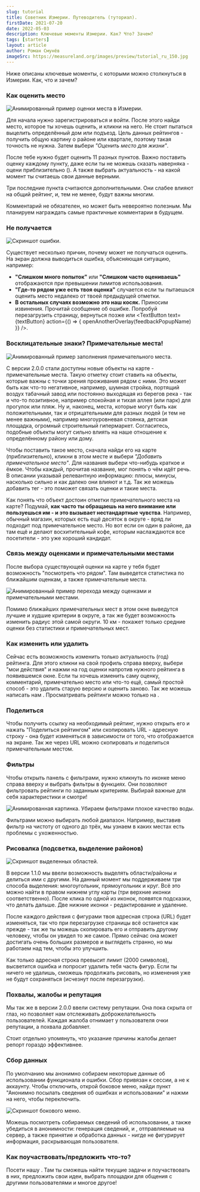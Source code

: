 ```yaml
---
slug: tutorial
title: Советник Измерии. Путеводитель (туториал).
firstDate: 2021-07-20
date: 2022-05-03
description: Ключевые моменты Измерии. Как? Что? Зачем?
tags: [starters]
layout: article
author: Роман Смунёв
imageSrc: https://measureland.org/images/preview/tutorial_ru_150.jpg
---
```


<script>
    import TextLink from "$lib/components/ui-elements/TextLink.svelte";
    import TextButton from "$lib/components/ui-elements/TextButton.svelte";
    import { openAnotherOverlay } from '$lib/utilities/helpers.js';
    import Summary from "$lib/components/Article/Summary.svelte";
    import Image from "$lib/components/Article/Image.svelte";

    const feedbackPopupName = 'feedbackPopup';
    const textButton = 'заполнить специальную форму';
</script>

Ниже описаны ключевые моменты, с которыми можно столкнуться в Измерии. Как, что и зачем?

<Summary
    text="Зарегистрируйся и подтверди свою почту чтобы оценивать места. Важно оставить оценку по каждому критерию. Комментарии приветствуются и могут быть вознаграждены позже. Оценки можно фильтровать. Примечательные места обращают внимание на важные (для проживания рядом с ними) объекты."
/>

### Как оценить место

<Image src="tutorial_gif.gif" caption="Данные на картинке абсолютно случайны." alt="Анимированный пример оценки места в Измерии."/>

Для начала нужно зарегистрироваться и войти. После этого найди место, которое ты хочешь оценить, и кликни на него. Не стоит пытаться выцелить определённый дом или подъезд. Цель данных рейтингов - получить общую картину о районе или квартале, поэтому такая точность не нужна. Затем выбери *"Оценить место для жизни"*.

После тебе нужно будет оценить 11 разных пунктов. Важно поставить оценку каждому пункту, даже если ты не можешь сказать наверняка - оцени приблизительно (<TextLink href="https://habr.com/ru/post/62276/" blank={true} text="почему?" />). А также выбрать актуальность - на какой момент ты считаешь свои данные верными.

Три последние пункта считаются дополнительными. Они слабее влияют на общий рейтинг, и, тем не менее, будут важны многим.

Комментарий не обязателен, но может быть невероятно полезным. Мы планируем награждать самые практичные комментарии в будущем.


### Не получается

<Image src="tutorial_error.jpg" caption="На иконку ошибки можно навести для получения дополнительной информации." alt="Скриншот ошибки." />

Существует несколько причин, почему может не получаться оценить. На экран должна выводиться ошибка, объясняющая ситуацию, например:

- **"Слишком много попыток"** или **"Слишком часто оцениваешь"** отображаются при превышении лимитов использования. <TextLink href="../how-to-become-citizen/" text="Как убрать лимиты." />
- **"Где-то рядом уже есть твоя оценка"** случается если ты пытаешься оценить место недалеко от твоей предыдущей отметки.
- **В остальных случаях возможно это наш косяк.** Приносим извинения. Прочитай сообщение об ошибке. Попробуй перезагрузить страницу, вернуться позже или <TextButton text={textButton} action={() => { openAnotherOverlay(feedbackPopupName) }} />.


### Восклицательные знаки? Примечательные места!

<Image src="tutorial_gif_poi.gif" caption="Данные на картинке абсолютно случайны." alt="Анимированный пример заполнения примечательного места." />

С версии 2.0.0 стали доступны новые объекты на карте - примечательные места. Такую отметку стоит ставить на объекты, которые важны с точки зрения проживания рядом с ними. Это может быть как что-то негативное, например, шумная стройка, портящий воздух табачный завод или постоянно выходящая из берегов река - так и что-то позитивное, например спокойная и тихая аллея (или парк) для прогулок или пляж. Ну и, наконец, места, которые могут быть как положительными, так и отрицательными для разных людей (и тем не менее важными), например многоуровневая стоянка, детская площадка, огромный строительный гипермаркет. Согласитесь, подобные объекты могут сильно влиять на наше отношение к определённому району или дому.

Чтобы поставить такое место, сначала найди его на карте (приблизительно), кликни в этом месте и выбери *"Добавить примечательное место"*. Для названия выбери что-нибудь краткое и ёмкое. Чтобы каждый, прочитав название, мог понять о чём идёт речь. В описании указывай релевантную информацию: плюсы, минусы, насколько сильно и как далеко они влияют и т.д. Так же можешь добавить тег - это поможет связать оценки и такие места.

Как понять что объект достоин отметки примечательного места на карте? Подумай, **как часто ты обращаешь на него внимание или пользуешься им - и это вызывает нестандартные чувства**. Например, обычный магазин, которых есть ещё десяток в округе - вряд ли подходит под примечательное место. Но вот если он один в районе, да там ещё и делают восхитительный кофе, которым наслаждаются все посетители - это уже хороший кандидат.


### Связь между оценками и примечательными местами

После выбора существующей оценки на карте у тебя будет возможность "посмотреть что рядом". Там выведется статистика по ближайшим оценкам, а также примечательные места. 

<Image src="poi_rating_connection.gif" caption="Ветер с табачного завода может и не принести аромат когда ты поедешь смотреть квартиру. Но он точно это сделает когда ты будешь там жить." alt="Анимированный пример перехода между оценками и примечательными местами." />

Помимо ближайших примечательных мест в этом окне выведутся лучшие и худшие критерии в округе, а так же будет возможность изменить радиус этой самой округи. 10 км - покажет только средние оценки без статистики и примечательных мест.

### Как изменить или удалить

Сейчас есть возможность изменить только актуальность (год) рейтинга. Для этого кликни на свой профиль справа вверху, выбери "мои действия" и нажми на год оценки напротив нужного рейтинга в появившемся окне. Если ты хочешь изменить саму оценку, комментарий, примечательно место или что-то ещё, самый простой способ - это удалить старую версию и оценить заново. Так же можешь написать нам <TextLink href="../support/" blank={false} text="в поддержку" />. Просматривать рейтинги можно только на <TextLink href="../../" blank={false} text="стартовой странице" />.

### Поделиться

Чтобы получить ссылку на необходимый рейтинг, нужно открыть его и нажать "Поделиться рейтингом" или скопировать URL - адресную строку - она будет изменяться в зависимости от того, что отображается на экране. Так же через URL можно скопировать и поделиться примечательным местом.

### Фильтры

Чтобы открыть панель с фильтрами, нужно кликнуть по иконке меню справа вверху и выбрать фильтры в функциях. Они позволяют фильтровать рейтинги по заданным критериям. Выбирай важные для себя характеристики и смотри!

<Image src="minsk_water.gif" caption="Применение фильтров с качеством воды. Фрунзенский район Минска пропадает (и не зря)." alt="Анимированная картинка. Убираем фильтрами плохое качество воды." />

Фильтрами можно выбирать любой диапазон. Например, выставив фильтр на чистоту от одного до трёх, мы узнаем в каких местах есть проблемы с ухоженностью.

### Рисовалка (подсветка, выделение районов)

<Image src="tutorial_draw.jpg" caption="Выделенные области будут сохраняться даже после перезагрузки страницы." alt="Скриншот выделенных областей." />

В версии 1.1.0 мы ввели возможность выделять области/районы и делиться ими с другими. На данный момент мы поддерживаем три способа выделения: многоугольник, прямоугольник и круг. Всё это можно найти в правом нижнем углу карты (три верхние иконки соответственно). После клика по одной из иконок, появятся подсказки, что делать дальше. Две нижние иконки - редактирование и удаление.

После каждого действия с фигурами твоя адресная строка (URL) будет изменяться, так что при перезагрузке страницы всё останется как прежде - так же ты можешь скопировать его и отправить другому человеку, чтобы он увидел то же самое. Прямо сейчас она может достигать очень больших размеров и выглядеть странно, но мы работаем над тем, чтобы это улучшить.

Как только адресная строка превысит лимит (2000 символов), высветится ошибка и попросит удалить тебя часть фигур. Если ты ничего не удалишь, сможешь продолжать рисовать, но изменения уже не будут сохраняться (исчезнут после перезагрузки).

### Похвалы, жалобы и репутация

Мы так же в версии 2.0.0 ввели систему репутации. Она пока скрыта от глаз, но позволяет нам отслеживать доброжелательность пользователей. Каждая жалоба отнимает у пользователя очки репутации, а похвала добавляет.

Стоит отдельно упомянуть, что указание причины жалобы делает репорт гораздо эффективнее. <span id="data-collection"></span>

### Сбор данных

По умолчанию мы анонимно собираем некоторые данные об использовании функционала и ошибки. Сбор привязан к сессии, а не к аккаунту. Чтобы отключить, открой боковое меню, найди пункт "Анонимно посылать сведения об ошибках и использовании" и нажми на него, чтобы переключить.

<Image src="tutorial_data_collection.jpg" caption="Как открыть боковое меню и выключить сбор данных" alt="Скриншот бокового меню." />

Можешь посмотреть <TextLink href="https://github.com/RomanistHere/Measureland/blob/master/src/configs/flow.js" blank={true} text="полный список" /> собираемых сведений об использовании, а также убедиться в анонимности: генерация <TextLink href="https://github.com/RomanistHere/Measureland/blob/master/src/stores/state.js#L14" blank={true} text="случайного номера" /> сведений, <TextLink href="https://github.com/RomanistHere/Measureland/blob/master/src/lib/components/EventsHandler.svelte#L32" blank={true} text="данные об использовании" /> и <TextLink href="https://github.com/RomanistHere/Measureland/blob/master/src/lib/components/ErrorHandler.svelte#L15" blank={true} text="данные об ошибках" />, отправляемые на сервер, а также принятие и обработка данных <TextLink href="https://github.com/RomanistHere/Measureland/blob/master/back-end/controllers/flow.controller.js" blank={true} text="сервером" /> - нигде не фигурирует информация, раскрывающая пользователя.

### Как поучаствовать/предложить что-то?
Посети нашу <TextLink href="../../community" blank={false} text="страничку сообщества" />. Там ты сможешь найти текущие задачи и поучаствовать в них, предложить свои идеи, выбрать площадки для общения с другими пользователями и многое другое! 
